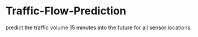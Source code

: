# Traffic-Flow-Prediction
predict the traffic volume 15 minutes into the future for all sensor locations. 
